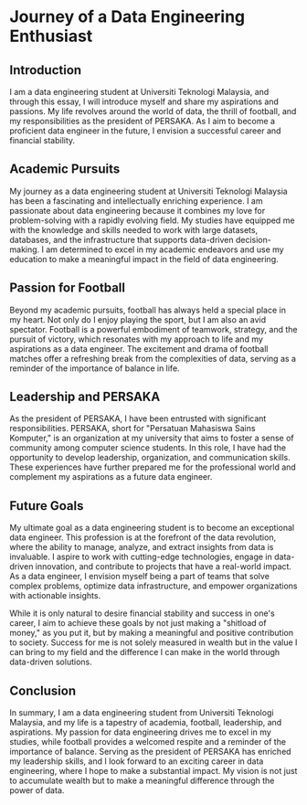 # Journey of a Data Engineering Enthusiast

## Introduction

I am a data engineering student at Universiti Teknologi Malaysia, and through this essay, I will introduce myself and share my aspirations and passions. My life revolves around the world of data, the thrill of football, and my responsibilities as the president of PERSAKA. As I aim to become a proficient data engineer in the future, I envision a successful career and financial stability.

## Academic Pursuits

My journey as a data engineering student at Universiti Teknologi Malaysia has been a fascinating and intellectually enriching experience. I am passionate about data engineering because it combines my love for problem-solving with a rapidly evolving field. My studies have equipped me with the knowledge and skills needed to work with large datasets, databases, and the infrastructure that supports data-driven decision-making. I am determined to excel in my academic endeavors and use my education to make a meaningful impact in the field of data engineering.

## Passion for Football

Beyond my academic pursuits, football has always held a special place in my heart. Not only do I enjoy playing the sport, but I am also an avid spectator. Football is a powerful embodiment of teamwork, strategy, and the pursuit of victory, which resonates with my approach to life and my aspirations as a data engineer. The excitement and drama of football matches offer a refreshing break from the complexities of data, serving as a reminder of the importance of balance in life.

## Leadership and PERSAKA

As the president of PERSAKA, I have been entrusted with significant responsibilities. PERSAKA, short for "Persatuan Mahasiswa Sains Komputer," is an organization at my university that aims to foster a sense of community among computer science students. In this role, I have had the opportunity to develop leadership, organization, and communication skills. These experiences have further prepared me for the professional world and complement my aspirations as a future data engineer.

## Future Goals

My ultimate goal as a data engineering student is to become an exceptional data engineer. This profession is at the forefront of the data revolution, where the ability to manage, analyze, and extract insights from data is invaluable. I aspire to work with cutting-edge technologies, engage in data-driven innovation, and contribute to projects that have a real-world impact. As a data engineer, I envision myself being a part of teams that solve complex problems, optimize data infrastructure, and empower organizations with actionable insights.

While it is only natural to desire financial stability and success in one's career, I aim to achieve these goals by not just making a "shitload of money," as you put it, but by making a meaningful and positive contribution to society. Success for me is not solely measured in wealth but in the value I can bring to my field and the difference I can make in the world through data-driven solutions.

## Conclusion

In summary, I am a data engineering student from Universiti Teknologi Malaysia, and my life is a tapestry of academia, football, leadership, and aspirations. My passion for data engineering drives me to excel in my studies, while football provides a welcomed respite and a reminder of the importance of balance. Serving as the president of PERSAKA has enriched my leadership skills, and I look forward to an exciting career in data engineering, where I hope to make a substantial impact. My vision is not just to accumulate wealth but to make a meaningful difference through the power of data.

